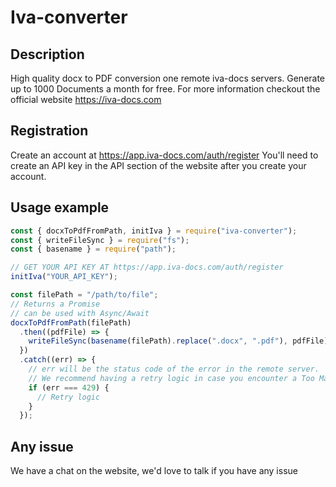 # Iva-converter

## Description

High quality docx to PDF conversion one remote iva-docs servers. Generate up to 1000 Documents a month for free.
For more information checkout the official website
https://iva-docs.com

## Registration

Create an account at https://app.iva-docs.com/auth/register
You'll need to create an API key in the API section of the website after you create your account.

## Usage example

```javascript
const { docxToPdfFromPath, initIva } = require("iva-converter");
const { writeFileSync } = require("fs");
const { basename } = require("path");

// GET YOUR API KEY AT https://app.iva-docs.com/auth/register
initIva("YOUR_API_KEY");

const filePath = "/path/to/file";
// Returns a Promise
// can be used with Async/Await
docxToPdfFromPath(filePath)
  .then((pdfFile) => {
    writeFileSync(basename(filePath).replace(".docx", ".pdf"), pdfFile);
  })
  .catch((err) => {
    // err will be the status code of the error in the remote server.
    // We recommend having a retry logic in case you encounter a Too Many Requests (429) error code
    if (err === 429) {
      // Retry logic
    }
  });
```

## Any issue

We have a chat on the website, we'd love to talk if you have any issue
